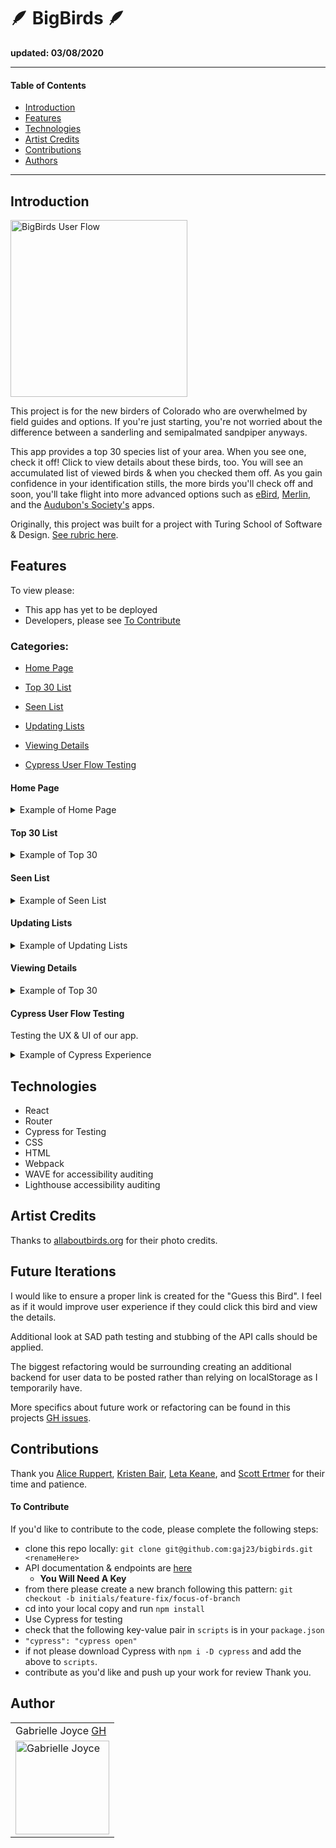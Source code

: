 # 🪶 BigBirds 🪶
__updated: 03/08/2020__

---
#### Table of Contents
- [Introduction](#Introduction)
- [Features](#Features)
- [Technologies](#Techologies)
- [Artist Credits](#Artist-Credits)
- [Contributions](#Contributions)
- [Authors](#Authors)
---
## Introduction

<img width="283" alt="BigBirds User Flow" src="https://media.giphy.com/media/k62QMcVWi3nX3vP9y1/giphy.gif">

This project is for the new birders of Colorado who are overwhelmed by field guides and options. If you're just starting, you're not worried about the difference between a sanderling and semipalmated sandpiper anyways.

This app provides a top 30 species list of your area. When you see one, check it off! Click to view details about these birds, too. You will see an accumulated list of viewed birds & when you checked them off. As you gain confidence in your identification stills, the more birds you'll check off and soon, you'll take flight into more advanced options such as [eBird](https://ebird.org/home), [Merlin](https://merlin.allaboutbirds.org/), and the [Audubon's Society's](https://www.audubon.org/) apps.

Originally, this project was built for a project with Turing School of Software & Design. [See rubric here](https://frontend.turing.io/projects/module-3/niche-audience.html).

## Features

To view please:
- This app has yet to be deployed
- Developers, please see [To Contribute](#To-Contribute)

### Categories:
- [Home Page](#Home-Page)

- [Top 30 List](#Top-30-List)

- [Seen List](#Seen-List)

- [Updating Lists](#Updating-Lists)

- [Viewing Details](#Viewing-Details)

- [Cypress User Flow Testing](#Cypress-User-Flow-Testing)

#### Home Page

<details>
<summary>Example of Home Page</summary>
<br>
 <img width="283" alt="home page with guess that bird" src="https://user-images.githubusercontent.com/68332132/110414660-e6f01000-8055-11eb-8eba-de63358b64a7.png">
</details>

#### Top 30 List

<details>
<summary>Example of Top 30</summary>
<br>
 <img width="283" alt="top 30 list" src="https://user-images.githubusercontent.com/68332132/110414529-9bd5fd00-8055-11eb-8c19-972c3cd11189.png">
</details>

#### Seen List

<details>
<summary>Example of Seen List</summary>
<br>
 <img width="283" alt="seen list" src="https://user-images.githubusercontent.com/68332132/110414563-adb7a000-8055-11eb-9ce7-f37c1718b064.png">
</details>

#### Updating Lists

<details>
<summary>Example of Updating Lists</summary>
<br>
 <img width="283" alt="clicking a newly seen bird and adding it to my list" src="">
</details>

#### Viewing Details

<details>
<summary>Example of Top 30</summary>
<br>
 <img width="283" alt="details about a canvasback" src="https://user-images.githubusercontent.com/68332132/110414589-be681600-8055-11eb-8da5-919fb143dc9e.png">
</details>

#### Cypress User Flow Testing
Testing the UX & UI of our app.

<details>
<summary>Example of Cypress Experience</summary>
<br>
<img width="600" alt="testing user flow in cypress" src="https://media.giphy.com/media/R0BA734oMWtAc8haon/giphy.gif">
</details>

## Technologies
- React
- Router
- Cypress for Testing
- CSS
- HTML
- Webpack
- WAVE for accessibility auditing
- Lighthouse accessibility auditing

## Artist Credits
Thanks to [allaboutbirds.org](allaboutbirds.org) for their photo credits.

## Future Iterations

I would like to ensure a proper link is created for the "Guess this Bird". I feel as if it would improve user experience if they could click this bird and view the details.

Additional look at SAD path testing and stubbing of the API calls should be applied.

The biggest refactoring would be surrounding creating an additional backend for user data to be posted rather than relying on localStorage as I temporarily have.

More specifics about future work or refactoring can be found in this projects [GH issues](https://github.com/gaj23/bigbirds/issues).

## Contributions

Thank you <a href="https://github.com/srslie">Alice Ruppert</a>, <a href="https://github.com/kristenmb" target="_blank">Kristen Bair</a>, <a href="https://github.com/letakeane" target="_blank">Leta Keane</a>, and <a href="https://github.com/sertmer" target="_blank">Scott Ertmer</a> for their time and patience.

#### To Contribute
If you'd like to contribute to the code, please complete the following steps:
- clone this repo locally: `git clone git@github.com:gaj23/bigbirds.git <renameHere>`
- API documentation & endpoints are [here](https://documenter.getpostman.com/view/664302/S1ENwy59?version=latest#4e020bc2-fc67-4fb6-a926-570cedefcc34)
  - **You Will Need A Key**
- from there please create a new branch following this pattern: `git checkout -b initials/feature-fix/focus-of-branch`
- cd into your local copy and run `npm install`
- Use Cypress for testing
 - check that the following key-value pair in `scripts` is in your `package.json`
 - `"cypress": "cypress open"`
 - if not please download Cypress with `npm i -D cypress` and add the above to `scripts`.
- contribute as you'd like and push up your work for review
Thank you.

## Author
<table>
    <tr>
        <td> Gabrielle Joyce <a href="https://github.com/gaj23">GH</td>
    </tr>
    <td><img src="https://avatars1.githubusercontent.com/u/68332132?s=460&u=a54dd9d3eede7c5ae0704846c510001c89dc88f7&v=4" alt="Gabrielle Joyce"
 width="150" height="auto" /></td>
</table>
